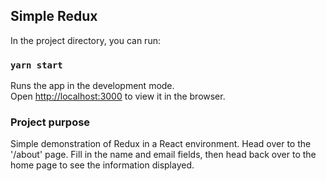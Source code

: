 ## Simple Redux

In the project directory, you can run:

### `yarn start`

Runs the app in the development mode.<br />
Open [http://localhost:3000](http://localhost:3000) to view it in the browser.

### Project purpose

Simple demonstration of Redux in a React environment. Head over to the '/about' page. Fill in the name and email fields, then head back over to the home page to see the information displayed.
